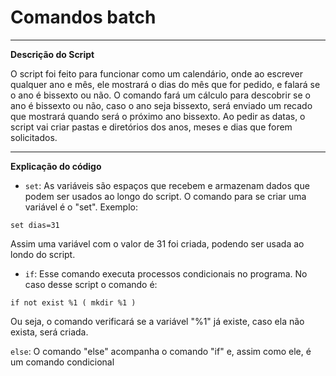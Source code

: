 # Comandos batch
---
**Descrição do Script**

O script foi feito para funcionar como um calendário, onde ao escrever qualquer ano e mês, ele mostrará o dias do mês que for pedido, e falará se o ano é bissexto ou não. O comando fará um cálculo para descobrir se o ano é bissexto ou não, caso o ano seja bissexto, será enviado um recado que mostrará quando será o próximo ano bissexto. Ao pedir as datas, o script vai criar pastas e diretórios dos anos, meses e dias que forem solicitados.

---
**Explicação do código**

- ```set```: As variáveis são espaços que recebem e armazenam dados que podem ser usados ao longo do script. O comando para se criar uma variável é o "set". Exemplo:

```set dias=31```

Assim uma variável com o valor de 31 foi criada, podendo ser usada ao londo do script.

- ```if```: Esse comando executa processos condicionais no programa. No caso desse script o comando é:

```if not exist %1 ( mkdir %1 )```

Ou seja, o comando verificará se a variável "%1" já existe, caso ela não exista, será criada.

```else```: O comando "else" acompanha o comando "if" e, assim como ele, é um comando condicional
